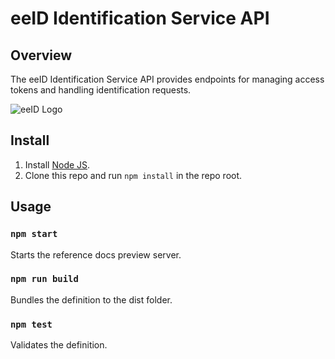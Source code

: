 # eeID Identification Service API

## Overview
The eeID Identification Service API provides endpoints for managing access tokens and handling identification requests.

![eeID Logo](https://eeid.ee/images/logo.png)

## Install

1. Install [Node JS](https://nodejs.org/).
2. Clone this repo and run `npm install` in the repo root.

## Usage

### `npm start`
Starts the reference docs preview server.

### `npm run build`
Bundles the definition to the dist folder.

### `npm test`
Validates the definition.
